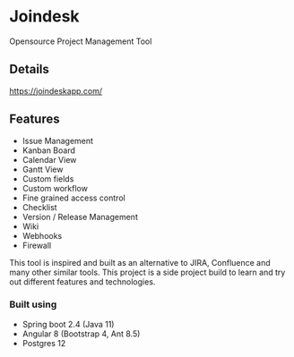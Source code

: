 # Joindesk
Opensource Project Management Tool

## Details
https://joindeskapp.com/

## Features
* Issue Management
* Kanban Board
* Calendar View
* Gantt View
* Custom fields
* Custom workflow
* Fine grained access control
* Checklist 
* Version / Release Management
* Wiki
* Webhooks
* Firewall

This tool is inspired and built as an alternative to JIRA, Confluence and many other similar tools. 
This project is a side project build to learn and try out different features and technologies.

### Built using 
- Spring boot 2.4 (Java 11)
- Angular 8 (Bootstrap 4, Ant 8.5)
- Postgres 12
